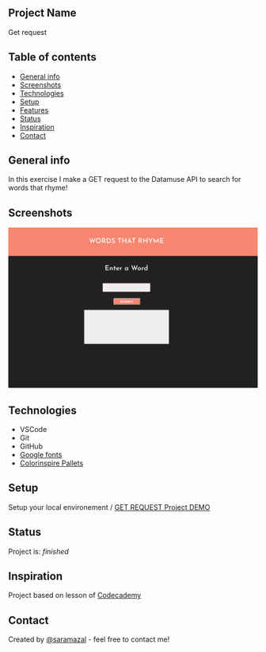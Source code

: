 ## Project Name
Get request

## Table of contents
* [General info](#general-info)
* [Screenshots](#screenshots)
* [Technologies](#technologies)
* [Setup](#setup)
* [Features](#features)
* [Status](#status)
* [Inspiration](#inspiration)
* [Contact](#contact)

## General info
In this exercise I make a GET request to the Datamuse API to search for words that rhyme! 

## Screenshots
![Get-request](https://github.com/saramazal/get-request/blob/main/Get-request.png)

## Technologies
* VSCode
* Git
* GitHub
* [Google fonts](https://fonts.google.com/?category=Sans+Serif,Display,Monospace&preview.text=Word%20Smith&preview.text_type=custom)
* [Colorinspire Pallets](https://colorinspire.webflow.io/)

## Setup
Setup your local environement /   [GET REQUEST Project DEMO](https://saramazal.github.io/get-request/)


## Status
Project is:  _finished_

## Inspiration
Project based on lesson of [Codecademy](https://www.codecademy.com/profiles/saramazal)

## Contact
Created by [@saramazal](https://github.com/saramazal/) - feel free to contact me!

